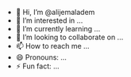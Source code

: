 - 👋 Hi, I’m @alijemaladem
- 👀 I’m interested in ...
- 🌱 I’m currently learning ...
- 💞️ I’m looking to collaborate on ...
- 📫 How to reach me ...
- 😄 Pronouns: ...
- ⚡ Fun fact: ...

<!---
alijemaladem/alijemaladem is a ✨ special ✨ repository because its `README.md` (this file) appears on your GitHub profile.
You can click the Preview link to take a look at your changes.
--->
